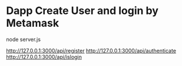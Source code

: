 # Dapp Create User and login by Metamask

node server.js

http://127.0.0.1:3000/api/register 
http://127.0.0.1:3000/api/authenticate
http://127.0.0.1:3000/api/islogin 
